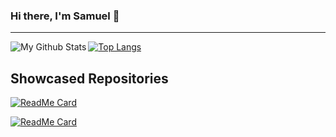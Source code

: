 ### Hi there, I'm Samuel 👋

---

<img align="left" alt="My Github Stats" src="https://github-readme-stats.codestackr.vercel.app/api?username=samuelEllertson&show_icons=true&hide_border=true&hide=issues" />

[![Top Langs](https://github-readme-stats.vercel.app/api/top-langs/?username=samuelEllertson&layout=compact&hide=js)](https://github.com/SamuelEllertson)

## Showcased Repositories

[![ReadMe Card](https://github-readme-stats.vercel.app/api/pin/?username=samuelEllertson&repo=AutoAnim)](https://github.com/SamuelEllertson/AutoAnim)

[![ReadMe Card](https://github-readme-stats.vercel.app/api/pin/?username=samuelEllertson&repo=number-graphics)](https://github.com/SamuelEllertson/number-graphics)
